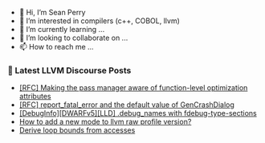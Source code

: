 - 👋 Hi, I’m Sean Perry
- 👀 I’m interested in compilers (c++, COBOL, llvm)
- 🌱 I’m currently learning ...
- 💞️ I’m looking to collaborate on ...
- 📫 How to reach me ...

<!---
s66perry/s66perry is a ✨ special ✨ repository because its `README.md` (this file) appears on your GitHub profile.
You can click the Preview link to take a look at your changes.
--->
### 📕 Latest LLVM Discourse Posts

<!-- DISCOURSE-LLVM:START -->
- [[RFC] Making the pass manager aware of function-level optimization attributes](https://discourse.llvm.org/t/rfc-making-the-pass-manager-aware-of-function-level-optimization-attributes/73736#post_2)
- [[RFC] report_fatal_error and the default value of GenCrashDialog](https://discourse.llvm.org/t/rfc-report-fatal-error-and-the-default-value-of-gencrashdialog/73587#post_9)
- [[DebugInfo][DWARFv5][LLD] .debug_names with fdebug-type-sections](https://discourse.llvm.org/t/debuginfo-dwarfv5-lld-debug-names-with-fdebug-type-sections/73445#post_14)
- [How to add a new mode to llvm raw profile version?](https://discourse.llvm.org/t/how-to-add-a-new-mode-to-llvm-raw-profile-version/73688#post_2)
- [Derive loop bounds from accesses](https://discourse.llvm.org/t/derive-loop-bounds-from-accesses/73722#post_3)
<!-- DISCOURSE-LLVM:END -->
